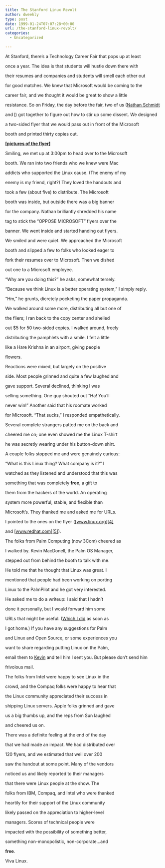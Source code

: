 ```yaml
---
title: The Stanford Linux Revolt
author: dweekly
type: post
date: 1999-01-24T07:07:28+00:00
url: /the-stanford-linux-revolt/
categories:
  - Uncategorized

---
```

At Stanford, there&#8217;s a Technology Career Fair that pops up at least
  
once a year. The idea is that students will hustle down there with
  
their resumes and companies and students will smell each other out
  
for good matches. We knew that Microsoft would be coming to the
  
career fair, and we thought it would be great to show a little
  
resistance. So on Friday, the day before the fair, two of us ([Nathan Schmidt][1]
  
and [I][2]) got together to figure out how to stir up some dissent. We designed
  
a two-sided flyer that we would pass out in front of the Microsoft
  
booth and printed thirty copies out.

**[[pictures of the flyer][3]]**

Smiling, we met up at 3:00pm to head over to the Microsoft
  
booth. We ran into two friends who we knew were Mac
  
addicts who supported the Linux cause. (The enemy of my
  
enemy is my friend, right?) They loved the handouts and
  
took a few (about five) to distribute. The Microsoft
  
booth was inside, but outside there was a big banner
  
for the company. Nathan brilliantly shredded his name
  
tag to stick the &#8220;OPPOSE MICROSOFT&#8221; flyers over the
  
banner. We went inside and started handing out flyers.
  
We smiled and were quiet. We approached the Microsoft
  
booth and slipped a few to folks who looked eager to
  
fork their resumes over to Microsoft. Then we dished
  
out one to a Microsoft employee.

&#8220;Why are you doing this?&#8221; he asks, somewhat tersely.

&#8220;Because we think Linux is a better operating system,&#8221; I simply reply.

&#8220;Hm,&#8221; he grunts, dicretely pocketing the paper propaganda.

We walked around some more, distributing all but one of
  
the fliers; I ran back to the copy center and shelled
  
out $5 for 50 two-sided copies. I walked around, freely
  
distributing the pamphlets with a smile. I felt a little
  
like a Hare Krishna in an airport, giving people
  
flowers.

Reactions were mixed, but largely on the positive
  
side. Most people grinned and quite a few laughed and
  
gave support. Several declined, thinking I was
  
selling something. One guy shouted out &#8220;Ha! You&#8217;ll
  
never win!&#8221; Another said that his roomate worked
  
for Microsoft. &#8220;That sucks,&#8221; I responded empathetically.
  
Several complete strangers patted me on the back and
  
cheered me on; one even showed me the Linux T-shirt
  
he was secretly wearing under his button-down shirt.

A couple folks stopped me and were genuinely curious:
  
&#8220;What is this Linux thing? What company is it?&#8221; I
  
watched as they listened and understood that this was
  
something that was completely **free**, a gift to
  
them from the hackers of the world. An operating
  
system more powerful, stable, and flexible than
  
Microsoft&#8217;s. They thanked me and asked me for URLs.
  
I pointed to the ones on the flyer ([www.linux.org][4]
  
and [www.redhat.com][5]).

The folks from Palm Computing (now 3Com) cheered as
  
I walked by. Kevin MacDonell, the Palm OS Manager,
  
stepped out from behind the booth to talk with me.
  
He told me that he thought that Linux was great. I
  
mentioned that people had been working on porting
  
Linux to the PalmPilot and he got very interested.
  
He asked me to do a writeup: I said that I hadn&#8217;t
  
done it personally, but I would forward him some
  
URLs that might be useful. ([Which I did][6] as soon as
  
I got home.) If you have any suggestions for Palm
  
and Linux and Open Source, or some experiences you
  
want to share regarding putting Linux on the Palm,
  
email them to [Kevin][7] and tell him I sent you. But please don&#8217;t send him
  
frivolous mail.

The folks from Intel were happy to see Linux in the
  
crowd, and the Compaq folks were happy to hear that
  
the Linux community appreciated their success in
  
shipping Linux servers. Apple folks grinned and gave
  
us a big thumbs up, and the reps from Sun laughed
  
and cheered us on.

There was a definite feeling at the end of the day
  
that we had made an impact. We had distributed over
  
120 flyers, and we estimated that well over 200
  
saw the handout at some point. Many of the vendors
  
noticed us and likely reported to their managers
  
that there were Linux people at the show. The
  
folks from IBM, Compaq, and Intel who were thanked
  
heartily for their support of the Linux community
  
likely passed on the appreciation to higher-level
  
managers. Scores of technical people were
  
impacted with the possibility of something better,
  
something non-monopolistic, non-corporate&#8230;and
  
**free**.

Viva Linux.

 [1]: http://east.stanford.edu/nathan
 [2]: http://david.weekly.org/
 [3]: http://www.stanford.edu/~nathans/flyer.html
 [4]: http://www.linux.org/
 [5]: http://www.redhat.com/
 [6]: antims-followup.html
 [7]: mailto:kevin_macdonell@palm.com